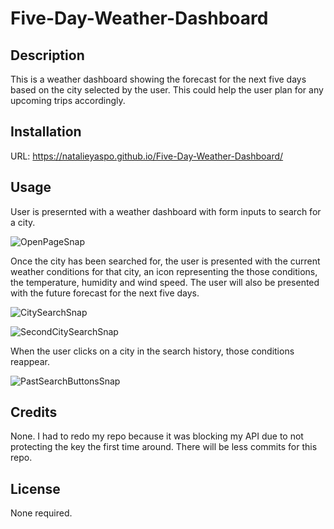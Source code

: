 # Five-Day-Weather-Dashboard

## Description

This is a weather dashboard showing the forecast for the next five days based on the city selected by the user.  This could help the user plan for any upcoming trips accordingly.

## Installation

URL: https://natalieyaspo.github.io/Five-Day-Weather-Dashboard/

## Usage

User is presernted with a weather dashboard with form inputs to search for a city.

![OpenPageSnap](https://github.com/NatalieYaspo/Five-Day-Weather-Dashboard/assets/149972640/c3a44250-eb49-4e1d-b5a8-1e1769c4df37)

Once the city has been searched for, the user is presented with the current weather conditions for that city, an icon representing the those conditions, the temperature, humidity and wind speed.
The user will also be presented with the future forecast for the next five days.

![CitySearchSnap](https://github.com/NatalieYaspo/Five-Day-Weather-Dashboard/assets/149972640/c1691414-8113-4f93-b35b-489a90d6396a)

![SecondCitySearchSnap](https://github.com/NatalieYaspo/Five-Day-Weather-Dashboard/assets/149972640/e2d345df-ae73-4587-aedf-f584534276bc)

When the user clicks on a city in the search history, those conditions reappear.

![PastSearchButtonsSnap](https://github.com/NatalieYaspo/Five-Day-Weather-Dashboard/assets/149972640/a7136e66-0276-4086-8568-9fb99dde4e14)

## Credits

None.  I had to redo my repo because it was blocking my API due to not protecting the key the first time around.  There will be less commits for this repo.

## License

None required.
